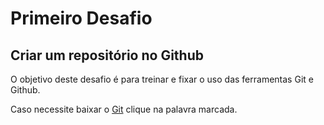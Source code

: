 # Primeiro Desafio

## Criar um repositório no Github

O objetivo deste desafio é para treinar e fixar o uso das ferramentas Git e Github.

Caso necessite baixar o [Git](https://git-scm.com/) clique na palavra marcada.

